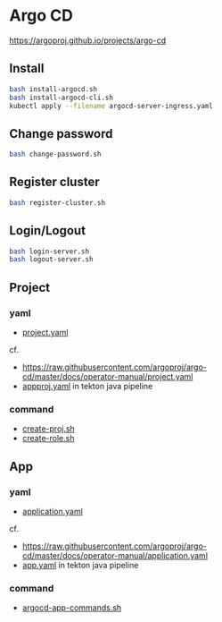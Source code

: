 # Argo CD

https://argoproj.github.io/projects/argo-cd

## Install

```bash
bash install-argocd.sh
bash install-argocd-cli.sh
kubectl apply --filename argocd-server-ingress.yaml
```

## Change password

```bash
bash change-password.sh
```

## Register cluster

```bash
bash register-cluster.sh
```

## Login/Logout

```bash
bash login-server.sh
bash logout-server.sh
```

## Project

### yaml

- [project.yaml](/argoproj/argocd/project.yaml)

cf.

- https://raw.githubusercontent.com/argoproj/argo-cd/master/docs/operator-manual/project.yaml
- [appproj.yaml](/tekton/pipeline-java/appproj.yaml) in tekton java pipeline

### command

- [create-proj.sh](/argoproj/argocd/create-proj.sh)
- [create-role.sh](/argoproj/argocd/create-role.sh)

## App

### yaml

- [application.yaml](/argoproj/argocd/application.yaml)

cf.

- https://raw.githubusercontent.com/argoproj/argo-cd/master/docs/operator-manual/application.yaml
- [app.yaml](/tekton/pipeline-java/app.yaml) in tekton java pipeline

### command

- [argocd-app-commands.sh](/argoproj/argocd/argocd-app-commands.sh)
